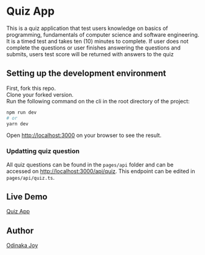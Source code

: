 # Quiz App

This is a quiz application that test users knowledge on basics of programming, fundamentals of computer science and software engineering.
It is a timed test and takes ten (10) minutes to complete.
If user does not complete the questions or user finishes answering the questions and submits, users test score will be returned with answers to the quiz

## Setting up the development environment

First, fork this repo.  
Clone your forked version.  
Run the following command on the cli in the root directory of the project:

```bash
npm run dev
# or
yarn dev
```

Open [http://localhost:3000](http://localhost:3000) on your browser to see the result.

### Updatting quiz question

All quiz questions can be found in the `pages/api` folder and can be accessed on [http://localhost:3000/api/quiz](http://localhost:3000/api/quiz). This endpoint can be edited in `pages/api/quiz.ts`.

## Live Demo
[Quiz App](http://quiz-app-dinakajoy.vercel.app/)

## Author
[Odinaka Joy](http://dinakajoy.com)
